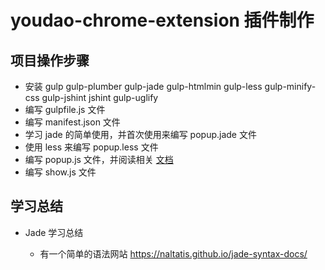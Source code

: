 # youdao-chrome-extension 插件制作

## 项目操作步骤

- 安装 gulp gulp-plumber gulp-jade gulp-htmlmin gulp-less gulp-minify-css gulp-jshint jshint gulp-uglify
- 编写 gulpfile.js 文件
- 编写 manifest.json 文件
- 学习 jade 的简单使用，并首次使用来编写 popup.jade 文件
- 使用 less 来编写 popup.less 文件
- 编写 popup.js 文件，并阅读相关 [文档](https://developer.chrome.com/extensions/storage)
- 编写 show.js 文件

## 学习总结

- Jade 学习总结

    - 有一个简单的语法网站 <https://naltatis.github.io/jade-syntax-docs/>
    
